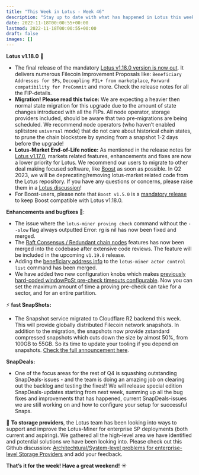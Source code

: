 ```yaml
---
title: "This Week in Lotus - Week 46"
description: "Stay up to date with what has happened in Lotus this week"
date: 2022-11-18T00:00:55+00:00
lastmod: 2022-11-18T00:00:55+00:00
draft: false
images: []
---
```


**Lotus v1.18.0** :shark:
- The final release of the mandatory [Lotus v1.18.0 version is now out](https://github.com/filecoin-project/lotus/releases/tag/v1.18.0). It delivers numerous Filecoin Improvement Proposals like: `Beneficiary Addresses for SPs`, `Decoupling FIL+ from marketplace`, `Forward compatibility for PreCommit` and more. Check the release notes for all the FIP-details.
- **Migration! Please read this twice:** We are expecting a heavier then normal state migration for this upgrade due to the amount of state changes introduced with all the FIPs. All node operator, storage providers included, should be aware that two pre-migrations are being scheduled. We recommend node operators (who haven’t enabled splitstore `universal` mode) that do not care about historical chain states, to prune the chain blockstore by syncing from a snapshot 1-2 days before the upgrade!
- **Lotus-Market End-of-Life notice:** As mentioned in the release notes for [Lotus v1.17.0](https://github.com/filecoin-project/lotus/releases/tag/v1.17.0), markets related features, enhancements and fixes are now a lower priority for Lotus. We recommend our users to migrate to other deal making focused software, like [Boost](https://boost.filecoin.io/) as soon as possible. In Q2 2023, we will be deprecating/removing lotus-market related code from the Lotus repository. If you have any questions or concerns, please raise them in a [Lotus discussion](https://github.com/filecoin-project/lotus/discussions/categories/market)!
- For Boost-users, please note that `Boost v1.5.0` is a [mandatory release](https://github.com/filecoin-project/boost/releases/tag/v1.5.0) to keep Boost compatible with Lotus v1.18.0.

**Enhancements and bugfixes** :bug::
- The issue where the `lotus-miner proving check` command without the `--slow` flag always outputted Error: rg is nil has now been fixed and merged.
- The [Raft Consensus / Redundant chain nodes](https://github.com/filecoin-project/lotus/pull/9294) features has now been merged into the codebase after extensive code reviews. The feature will be included in the upcoming `v1.19.0` release.
- Adding the [beneficiary address info](https://github.com/filecoin-project/lotus/pull/9632) to the `lotus-miner actor control list` command has been merged.
- We have added two new configuration knobs which makes [previously hard-coded windowPoSt pre-check timeouts configurable](https://github.com/filecoin-project/lotus/pull/9680). Now you can set the maximum amount of time a proving pre-check can take for a sector, and for an entire partition.

:zap: **fast SnapShots:**
- The Snapshot service migrated to Cloudflare R2 backend this week. This will provide globally distributed Filecoin network snapshots. In addition to the migration, the snapshots now provide zstandard compressed snapshots which cuts down the size by almost 50%, from 100GB to 55GB. So its time to update your tooling if you depend on snapshots. [Check the full announcement here](https://filecoinproject.slack.com/archives/CPFTWMY7N/p1668465634862469).

**SnapDeals:**
- One of the focus areas for the rest of Q4 is squashing outstanding SnapDeals-issues - and the team is doing an amazing job on clearing out the backlog and testing the fixes!! We will release special edition SnapDeals-updates starting from next week, summing up all the bug fixes and improvements that has happened, current SnapDeals-issues we are still working on and how to configure your setup for successful Snaps.

:mega: **To storage providers**, the Lotus team has been looking into ways to support and improve the Lotus-Miner for enterprise SP deployments (both current and aspiring). We gathered all the high-level area we have identified and potential solutions we have been looking into. Please check out this Github discussion: [Architechtural/System-level problems for enterprise-level Storage Providers](https://github.com/filecoin-project/lotus/discussions/9686) and add your feedback.

**That’s it for the week! Have a great weekend!** :sunny: